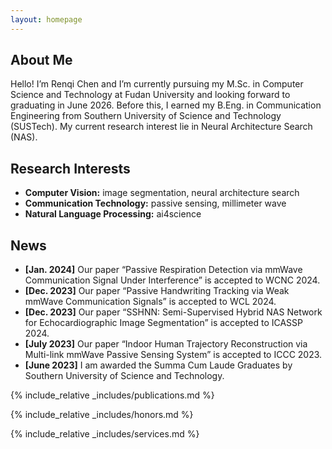 ```yaml
---
layout: homepage
---
```


## About Me

Hello! I’m Renqi Chen and I’m currently pursuing my M.Sc. in Computer Science and Technology at Fudan University and looking forward to graduating in June 2026. Before this, I earned my B.Eng. in Communication Engineering from Southern University of Science and Technology (SUSTech). My current research interest lie in Neural Architecture Search (NAS).

## Research Interests

- **Computer Vision:** image segmentation, neural architecture search
- **Communication Technology:** passive sensing, millimeter wave
- **Natural Language Processing:** ai4science

## News
- **[Jan. 2024]** Our paper “Passive Respiration Detection via mmWave Communication Signal Under Interference” is accepted to WCNC 2024.
- **[Dec. 2023]** Our paper “Passive Handwriting Tracking via Weak mmWave Communication Signals” is accepted to WCL 2024.
- **[Dec. 2023]** Our paper “SSHNN: Semi-Supervised Hybrid NAS Network for Echocardiographic Image Segmentation” is accepted to ICASSP 2024.
- **[July 2023]** Our paper “Indoor Human Trajectory Reconstruction via Multi-link mmWave Passive Sensing System” is accepted to ICCC 2023.
- **[June 2023]** I am awarded the Summa Cum Laude Graduates by Southern University of Science and Technology.

{% include_relative _includes/publications.md %}

{% include_relative _includes/honors.md %}

{% include_relative _includes/services.md %}
